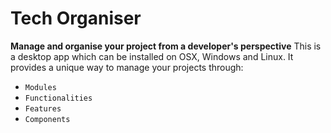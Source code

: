# Tech Organiser
**Manage and organise your project from a developer's perspective**
This is a desktop app which can be installed on OSX, Windows and Linux. It provides a unique way to manage your projects through:
- `Modules`
- `Functionalities`
- `Features`
- `Components`
